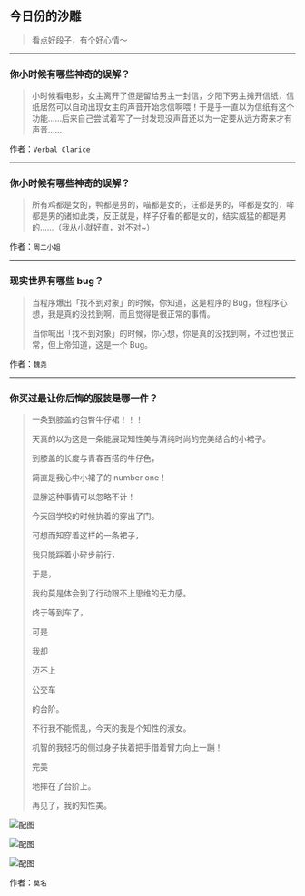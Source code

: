 ## 今日份的沙雕

> 看点好段子，有个好心情～


 
---

### 你小时候有哪些神奇的误解？

> 小时候看电影，女主离开了但是留给男主一封信，夕阳下男主摊开信纸，信纸居然可以自动出现女主的声音开始念信啊喂！于是乎一直以为信纸有这个功能……后来自己尝试着写了一封发现没声音还以为一定要从远方寄来才有声音……


作者：`Verbal Clarice`

---

### 你小时候有哪些神奇的误解？

> 所有鸡都是女的，鸭都是男的，喵都是女的，汪都是男的，咩都是女的，哞都是男的诸如此类，反正就是，样子好看的都是女的，结实威猛的都是男的……（我从小就好直，对不对~）


作者：`周二小姐`

---

### 现实世界有哪些 bug？

> 当程序爆出「找不到对象」的时候，你知道，这是程序的 Bug，但程序心想，我是真的没找到啊，而且觉得是很正常的事情。
> 
> 当你喊出「找不到对象」的时候，你心想，你是真的没找到啊，不过也很正常，但上帝知道，这是一个 Bug。


作者：`魏尧`

---

### 你买过最让你后悔的服装是哪一件？

> 一条到膝盖的包臀牛仔裙！！！
> 
> 天真的以为这是一条能展现知性美与清纯时尚的完美结合的小裙子。
> 
> 到膝盖的长度与青春百搭的牛仔色，
> 
> 简直是我心中小裙子的 number one！
> 
> 显胖这种事情可以忽略不计！
> 
> 今天回学校的时候执着的穿出了门。
> 
> 可想而知穿着这样的一条裙子，
> 
> 我只能踩着小碎步前行，
> 
> 于是，
> 
> 我约莫是体会到了行动跟不上思维的无力感。
> 
> 终于等到车了，
> 
> 可是
> 
> 我却
> 
> 迈不上
> 
> 公交车
> 
> 的台阶。
> 
> 不行我不能慌乱，今天的我是个知性的淑女。
> 
> 机智的我轻巧的侧过身子扶着把手借着臂力向上一蹦！
> 
> 完美
> 
> 地摔在了台阶上。
> 
> 再见了，我的知性美。



![配图](http://pic3.zhimg.com/70/v2-868bfa64d19c230d106c1996080cab06_b.jpg)



![配图](http://pic4.zhimg.com/70/v2-af38e77d6016d4b1f97fc0730b4c0367_b.jpg)



![配图](http://pic3.zhimg.com/70/v2-49bb8d84c616fb11d27809dd8f1e446a_b.jpg)


作者：`莫名`